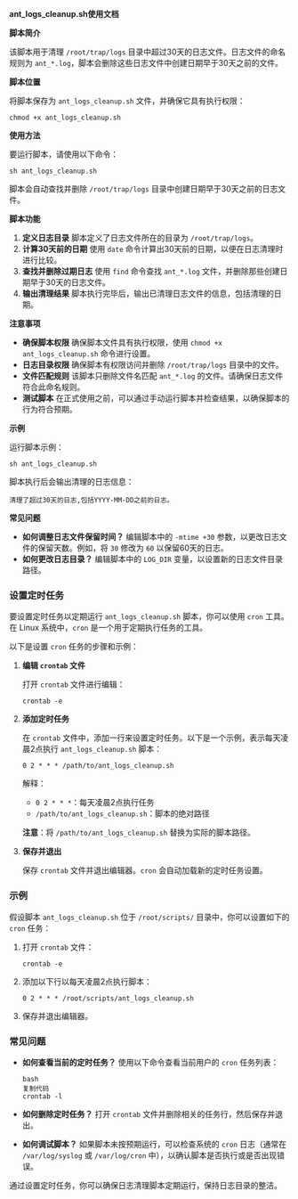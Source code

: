 **ant_logs_cleanup.sh使用文档**

**脚本简介**

该脚本用于清理 `/root/trap/logs` 目录中超过30天的日志文件。日志文件的命名规则为 `ant_*.log`，脚本会删除这些日志文件中创建日期早于30天之前的文件。

**脚本位置**

将脚本保存为 `ant_logs_cleanup.sh` 文件，并确保它具有执行权限：

```
chmod +x ant_logs_cleanup.sh
```

**使用方法**

要运行脚本，请使用以下命令：

```
sh ant_logs_cleanup.sh
```

脚本会自动查找并删除 `/root/trap/logs` 目录中创建日期早于30天之前的日志文件。

**脚本功能**

1. **定义日志目录**
   脚本定义了日志文件所在的目录为 `/root/trap/logs`。
2. **计算30天前的日期**
   使用 `date` 命令计算出30天前的日期，以便在日志清理时进行比较。
3. **查找并删除过期日志**
   使用 `find` 命令查找 `ant_*.log` 文件，并删除那些创建日期早于30天的日志文件。
4. **输出清理结果**
   脚本执行完毕后，输出已清理日志文件的信息，包括清理的日期。

**注意事项**

- **确保脚本权限**
  确保脚本文件具有执行权限，使用 `chmod +x ant_logs_cleanup.sh` 命令进行设置。
- **日志目录权限**
  确保脚本有权限访问并删除 `/root/trap/logs` 目录中的文件。
- **文件匹配规则**
  该脚本只删除文件名匹配 `ant_*.log` 的文件。请确保日志文件符合此命名规则。
- **测试脚本**
  在正式使用之前，可以通过手动运行脚本并检查结果，以确保脚本的行为符合预期。

**示例**

运行脚本示例：

```
sh ant_logs_cleanup.sh
```

脚本执行后会输出清理的日志信息：

```
清理了超过30天的日志,包括YYYY-MM-DD之前的日志。
```

**常见问题**

- **如何调整日志文件保留时间？**
  编辑脚本中的 `-mtime +30` 参数，以更改日志文件的保留天数。例如，将 `30` 修改为 `60` 以保留60天的日志。
- **如何更改日志目录？**
  编辑脚本中的 `LOG_DIR` 变量，以设置新的日志文件目录路径。









### 设置定时任务

要设置定时任务以定期运行 `ant_logs_cleanup.sh` 脚本，你可以使用 `cron` 工具。在 Linux 系统中，`cron` 是一个用于定期执行任务的工具。

以下是设置 `cron` 任务的步骤和示例：

1. **编辑 `crontab` 文件**

   打开 `crontab` 文件进行编辑：

   ```
   crontab -e
   ```

2. **添加定时任务**

   在 `crontab` 文件中，添加一行来设置定时任务。以下是一个示例，表示每天凌晨2点执行 `ant_logs_cleanup.sh` 脚本：

   ```
   0 2 * * * /path/to/ant_logs_cleanup.sh
   ```

   解释：

   - `0 2 * * *`：每天凌晨2点执行任务
   - `/path/to/ant_logs_cleanup.sh`：脚本的绝对路径

   **注意**：将 `/path/to/ant_logs_cleanup.sh` 替换为实际的脚本路径。

3. **保存并退出**

   保存 `crontab` 文件并退出编辑器。`cron` 会自动加载新的定时任务设置。

### 示例

假设脚本 `ant_logs_cleanup.sh` 位于 `/root/scripts/` 目录中，你可以设置如下的 `cron` 任务：

1. 打开 `crontab` 文件：

   ```
   crontab -e
   ```

2. 添加以下行以每天凌晨2点执行脚本：

   ```
   0 2 * * * /root/scripts/ant_logs_cleanup.sh
   ```

3. 保存并退出编辑器。

### 常见问题

- **如何查看当前的定时任务？**
  使用以下命令查看当前用户的 `cron` 任务列表：

  ```
  bash
  复制代码
  crontab -l
  ```

- **如何删除定时任务？**
  打开 `crontab` 文件并删除相关的任务行，然后保存并退出。

- **如何调试脚本？**
  如果脚本未按预期运行，可以检查系统的 `cron` 日志（通常在 `/var/log/syslog` 或 `/var/log/cron` 中），以确认脚本是否执行或是否出现错误。

通过设置定时任务，你可以确保日志清理脚本定期运行，保持日志目录的整洁。